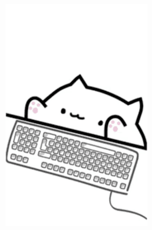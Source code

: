 

 <img src="https://github.com/chilin0525/chilin0525/blob/master/img/tenor.gif" align="center" height=700>
